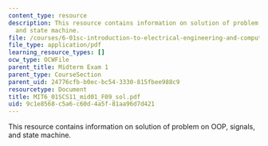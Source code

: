 ```yaml
---
content_type: resource
description: This resource contains information on solution of problem on OOP, signals,
  and state machine.
file: /courses/6-01sc-introduction-to-electrical-engineering-and-computer-science-i-spring-2011/9c1e8568c5a6c60d4a5f81aa96d7d421_MIT6_01SCS11_mid01_F09_sol.pdf
file_type: application/pdf
learning_resource_types: []
ocw_type: OCWFile
parent_title: Midterm Exam 1
parent_type: CourseSection
parent_uid: 24776cfb-b0ec-bc54-3330-815fbee988c9
resourcetype: Document
title: MIT6_01SCS11_mid01_F09_sol.pdf
uid: 9c1e8568-c5a6-c60d-4a5f-81aa96d7d421
---
```

This resource contains information on solution of problem on OOP, signals, and state machine.

